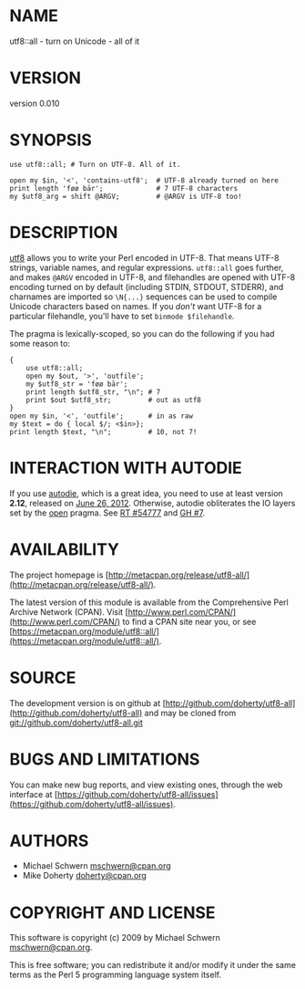 # NAME

utf8::all - turn on Unicode - all of it

# VERSION

version 0.010

# SYNOPSIS

    use utf8::all; # Turn on UTF-8. All of it.

    open my $in, '<', 'contains-utf8';  # UTF-8 already turned on here
    print length 'føø bār';             # 7 UTF-8 characters
    my $utf8_arg = shift @ARGV;         # @ARGV is UTF-8 too!

# DESCRIPTION

[utf8](http://search.cpan.org/perldoc?utf8) allows you to write your Perl encoded in UTF-8. That means UTF-8
strings, variable names, and regular expressions. `utf8::all` goes further, and
makes `@ARGV` encoded in UTF-8, and filehandles are opened with UTF-8 encoding
turned on by default (including STDIN, STDOUT, STDERR), and charnames are
imported so `\N{...}` sequences can be used to compile Unicode characters based
on names. If you _don't_ want UTF-8 for a particular filehandle, you'll have to
set `binmode $filehandle`.

The pragma is lexically-scoped, so you can do the following if you had some
reason to:

    {
        use utf8::all;
        open my $out, '>', 'outfile';
        my $utf8_str = 'føø bār';
        print length $utf8_str, "\n"; # 7
        print $out $utf8_str;         # out as utf8
    }
    open my $in, '<', 'outfile';      # in as raw
    my $text = do { local $/; <$in>};
    print length $text, "\n";         # 10, not 7!

# INTERACTION WITH AUTODIE

If you use [autodie](http://search.cpan.org/perldoc?autodie), which is a great idea, you need to use at least version
__2.12__, released on [June 26, 2012](https://metacpan.org/source/PJF/autodie-2.12/Changes\#L3).
Otherwise, autodie obliterates the IO layers set by the [open](http://search.cpan.org/perldoc?open) pragma. See
[RT \#54777](https://rt.cpan.org/Ticket/Display.html?id=54777) and
[GH \#7](https://github.com/doherty/utf8-all/issues/7).

# AVAILABILITY

The project homepage is [http://metacpan.org/release/utf8-all/](http://metacpan.org/release/utf8-all/).

The latest version of this module is available from the Comprehensive Perl
Archive Network (CPAN). Visit [http://www.perl.com/CPAN/](http://www.perl.com/CPAN/) to find a CPAN
site near you, or see [https://metacpan.org/module/utf8::all/](https://metacpan.org/module/utf8::all/).

# SOURCE

The development version is on github at [http://github.com/doherty/utf8-all](http://github.com/doherty/utf8-all)
and may be cloned from [git://github.com/doherty/utf8-all.git](git://github.com/doherty/utf8-all.git)

# BUGS AND LIMITATIONS

You can make new bug reports, and view existing ones, through the
web interface at [https://github.com/doherty/utf8-all/issues](https://github.com/doherty/utf8-all/issues).

# AUTHORS

- Michael Schwern <mschwern@cpan.org>
- Mike Doherty <doherty@cpan.org>

# COPYRIGHT AND LICENSE

This software is copyright (c) 2009 by Michael Schwern <mschwern@cpan.org>.

This is free software; you can redistribute it and/or modify it under
the same terms as the Perl 5 programming language system itself.
